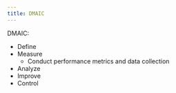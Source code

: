 ```yaml
---
title: DMAIC
---
```

DMAIC:
- Define
- Measure
	- Conduct performance metrics and data collection
- Analyze
- Improve
- Control
